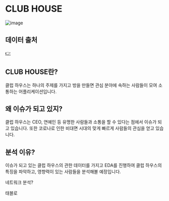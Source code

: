 # CLUB HOUSE
![image](https://user-images.githubusercontent.com/55734436/116897702-8a355e00-ac70-11eb-96d3-0c66924f3441.png)

## 데이터 출처
[:point_right:](https://www.kaggle.com/johntukey/clubhouse-dataset)

## CLUB HOUSE란?
클럽 하우스는 하나의 주제를 가지고 방을 만들면 관심 분야에 속하는 사람들이 모여 소통하는 어플리케이션입니다.

## 왜 이슈가 되고 있지?
클럽 하우스는 CEO, 연예인 등 유명한 사람들과 소통을 할 수 있다는 점에서 이슈가 되고 있습니다. 또한 코로나로 인한 비대면 시대의 맞게 빠르게 사람들의 관심을 얻고 있습니다.

## 분석 이유?
이슈가 되고 있는 클럽 하우스의 관한 데이터를 가지고 EDA를 진행하여 클럽 하우스의 특징을 파악하고, 영향력이 있는 사람들을 분석해볼 예정입니다.


네트워크 분석?

태블로
